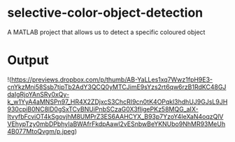 # selective-color-object-detection
A MATLAB project that allows us to detect a specific coloured object

# Output  
!(https://previews.dropbox.com/p/thumb/AB-YaLLes1xq7Wwz1fpH9E3-cnYkzMni58Ssb7tjpTb2AdY3QCQ0yMTCJimE9sYzs2rt6qw6rzB1RdKC48GJdaIgRjoYAnSRy0xQy-k_w1YyA4aMNSPn97_HR4X2ZDjxcS3ChcRI9cn0tK4OPqkl3hdhUJ9GJsL9JH930cpiB0NC8lD0gSxTCvBNUiPnbSCzaG0X3fligePKz58MQG_aIX-ItvyfbFcviOT4kSgovjhM8UMPrZ3ES6AAHCYX_B93p7YzoY4IeXaN4oqzQlVVEhypTzy0mbDPbhyIaBWAfrFkdpAawl2vESnbwBeYKNUbo9NhMR93MeUh4B077MtoQvgm/p.jpeg)
